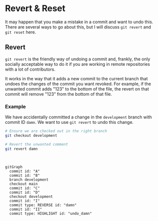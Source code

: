 # Revert & Reset

It may happen that you make a mistake in a commit and want to undo this. There are several ways to go about this, but I will discuss `git revert` and `git reset` here.

## Revert

`git revert` is the friendly way of undoing a commit and, frankly, the only socially acceptable way to do it if you are working in remote repositories with a lot of contributors.

It works in the way that it adds a new commit to the current branch that undoes the changes of the commit you want revoked. For example, if the unwanted commit adds "123" to the bottom of the file, the revert on that commit will remove "123" from the bottom of that file.

### Example

We have accidentally committed a change in the `development` branch with commit ID `damn`. We want to use `git revert` to undo this change.

```bash
# Ensure we are checked out in the right branch
git checkout development

# Revert the unwanted comment
git revert damn
```

<br />

```mermaid
gitGraph
  commit id: "A"
  commit id: "B"
  branch development
  checkout main
  commit id: "C"
  commit id: "D"
  checkout development
  commit id: "I"
  commit type: REVERSE id: "damn"
  commit id: "II"
  commit type: HIGHLIGHT id: "undo_damn"
```
